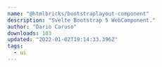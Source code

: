 ```yaml
---
name: "@htmlbricks/bootstraplayout-component"
description: "Svelte Bootstrap 5 WebComponent."
author: "Dario Caruso"
downloads: 103
updated: "2022-01-02T19:14:33.396Z"
tags: 
  - ui
---
```

